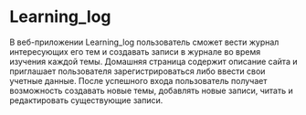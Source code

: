 # Learning_log
В веб-приложении Learning_log пользователь сможет вести журнал интересующих его
тем и создавать записи в журнале во время изучения каждой темы. 
Домашняя страница содержит описание сайта и приглашает пользователя 
зарегистрироваться либо ввести свои учетные данные. После успешного входа 
пользователь получает возможность создавать новые темы, добавлять новые записи, 
читать и редактировать существующие записи.